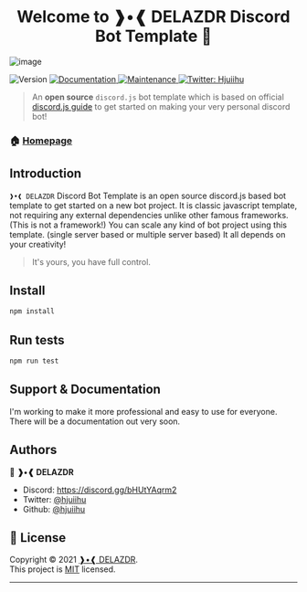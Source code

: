 <h1 align="center">Welcome to ❱•❰ DELAZDR Discord Bot Template 👋</h1>

![image](https://cdn.discordapp.com/attachments/892758163575685152/913045281262686208/github_template_discord_readme.png)

<p>
  <img alt="Version" src="https://img.shields.io/badge/version-v1.0-blue.svg?cacheSeconds=2592000" />
  <a href="https://github.com/Hjuiihu/bot-template-discord.js-v13" target="_blank">
    <img alt="Documentation" src="https://img.shields.io/badge/documentation-yes-brightgreen.svg" />
  </a>
  <a href="https://github.com/Hjuiihu/bot-template-discord.js-v13/graphs/commit-activity" target="_blank">
    <img alt="Maintenance" src="https://img.shields.io/badge/Maintained%3F-yes-green.svg" />
  </a>
  <a href="https://twitter.com/hjuiihu" target="_blank">
    <img alt="Twitter: Hjuiihu" src="https://img.shields.io/twitter/follow/hjuiihu.svg?style=social" />
  </a>
</p>

> An **open source** `discord.js` bot template which is based on official [discord.js guide](https://discordjs.guide/) to get started on making your very personal discord bot!

### 🏠 [Homepage](https://github.com/Hjuiihu/bot-template-discord.js-v13)

## Introduction

`❱•❰ DELAZDR` Discord Bot Template is an open source discord.js based bot template to get started on a new bot project. It is classic javascript template, not requiring any external dependencies unlike other famous frameworks. (This is not a framework!)
You can scale any kind of bot project using this template. (single server based or multiple server based) It all depends on your creativity!


> It's yours, you have full control.

## Install

```sh
npm install
```

## Run tests

```sh
npm run test
```

## Support & Documentation

I'm working to make it more professional and easy to use for everyone. There will be a documentation out very soon.

## Authors

👤 **❱•❰ DELAZDR**

- Discord: https://discord.gg/bHUtYAqrm2
- Twitter: [@hjuiihu](https://twitter.com/delazdr)
- Github: [@hjuiihu](https://github.com/hjuiihu)


## 📝 License

Copyright © 2021 [❱•❰ DELAZDR](https://github.com/hjuiihu).<br />
This project is [MIT](https://github.com/Hjuiihu/bot-template-discord.js-v13/blob/main/LICENSE) licensed.

---

